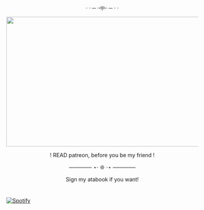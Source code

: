 <p align="center"> · · ─ ·𖥸· ─ · ·
    <p align="center">
  <img width="600" height="342" src="https://i.pinimg.com/1200x/fc/65/2d/fc652d5f928b8542cc9f5888ff95a615.jpg">
<p align="center"> ! READ patreon, before you be my friend !
<p align="center"> ────── ⋆⋅ 𖤓 ⋅⋆ ──────
<p align="center">  Sign my atabook if you want!

#
    
 [![Spotify](https://spotify-github-profile.kittinanx.com/api/view?uid=dstyi8gwgu7smen3sn0t721i1&cover_image=true&theme=natemoo-re&show_offline=false&background_color=000000&interchange=true&bar_color=ffffff&bar_color_cover=false)](https://spotify-github-profile.kittinanx.com/api/view?uid=dstyi8gwgu7smen3sn0t721i1&redirect=true)
</div>
